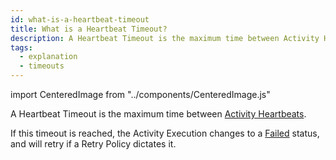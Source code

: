```yaml
---
id: what-is-a-heartbeat-timeout
title: What is a Heartbeat Timeout?
description: A Heartbeat Timeout is the maximum time between Activity Heartbeats.
tags:
  - explanation
  - timeouts
---
```


import CenteredImage from "../components/CenteredImage.js"

A Heartbeat Timeout is the maximum time between [Activity Heartbeats](/docs/content/what-is-an-activity-heartbeat).

<CenteredImage
imagePath="/diagrams/heartbeat-timeout.svg"
imageSize="100"
title="Heartbeat Timeout periods"
/>

If this timeout is reached, the Activity Execution changes to a [Failed](#) status, and will retry if a Retry Policy dictates it.
